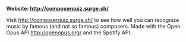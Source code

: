 **Website: http://composerquiz.surge.sh/**

Visit http://composerquiz.surge.sh/ to see how well you can recognize music by famous (and not so famous) composers. Made with the Open Opus API http://openopus.org/ 
and the Spotify API. 
